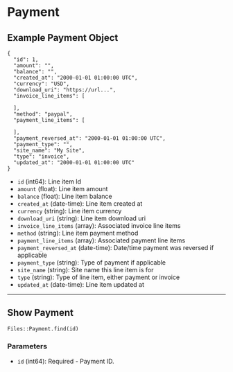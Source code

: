 # Payment

## Example Payment Object

```
{
  "id": 1,
  "amount": "",
  "balance": "",
  "created_at": "2000-01-01 01:00:00 UTC",
  "currency": "USD",
  "download_uri": "https://url...",
  "invoice_line_items": [

  ],
  "method": "paypal",
  "payment_line_items": [

  ],
  "payment_reversed_at": "2000-01-01 01:00:00 UTC",
  "payment_type": "",
  "site_name": "My Site",
  "type": "invoice",
  "updated_at": "2000-01-01 01:00:00 UTC"
}
```

* `id` (int64): Line item Id
* `amount` (float): Line item amount
* `balance` (float): Line item balance
* `created_at` (date-time): Line item created at
* `currency` (string): Line item currency
* `download_uri` (string): Line item download uri
* `invoice_line_items` (array): Associated invoice line items
* `method` (string): Line item payment method
* `payment_line_items` (array): Associated payment line items
* `payment_reversed_at` (date-time): Date/time payment was reversed if applicable
* `payment_type` (string): Type of payment if applicable
* `site_name` (string): Site name this line item is for
* `type` (string): Type of line item, either payment or invoice
* `updated_at` (date-time): Line item updated at


---

## Show Payment

```
Files::Payment.find(id)
```

### Parameters

* `id` (int64): Required - Payment ID.
